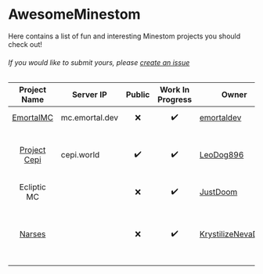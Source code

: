 # AwesomeMinestom
Here contains a list of fun and interesting Minestom projects you should check out!

###### If you would like to submit yours, please [create an issue](https://github.com/emortaldev/AwesomeMinestom/issues/new)

| Project Name                                       | Server IP      | Public | Work In Progress | Owner                                                       | Notable Features                                                                                                                                                                                                                            |
|:--------------------------------------------------:|----------------|:------:|:----------------:|-------------------------------------------------------------|---------------------------------------------------------------------------------------------------------------------------------------------------------------------------------------------------------------------------------------------|
| [EmortalMC](https://github.com/EmortalMC)          | mc.emortal.dev | ❌      | ✔️                | [emortaldev](https://github.com/emortaldev)                 | [Lobby](https://github.com/EmortalMC/LobbyExtension), [LazerTag](https://github.com/EmortalMC/LazerTag)                                                                                                                                     |
| [Project Cepi](https://github.com/Project-Cepi)    | cepi.world     | ✔️      | ✔️                | [LeoDog896](https://github.com/LeoDog896)                   | Custom [mobs](https://github.com/Project-Cepi/MobExtension), [items](https://github.com/Project-Cepi/ItemExtension) and [traps](https://github.com/Project-Cepi/Traps); Scripting; [Laboratory](https://github.com/Project-Cepi/Laboratory) |
| Ecliptic MC                                        |                | ❌      | ✔️                | [JustDoom](https://github.com/JustDoom)                     | Waterbucket clutching                                                                                                                                                                                                                       |
| [Narses](https://github.com/projectnarses/Narsion) |                | ❌      | ✔️                | [KrystilizeNevaDies](https://github.com/KrystilizeNevaDies) | MMO, Regions, Classes, Guilds, Nations, Parties, etc                                                                                                                                                                                        |
